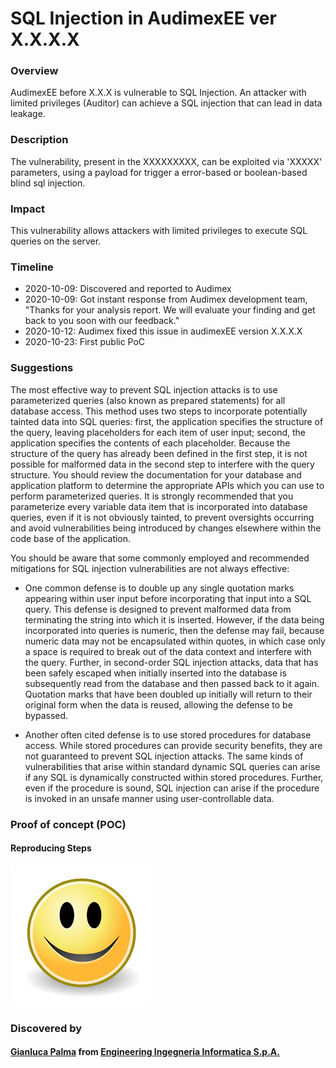 # SQL Injection in AudimexEE ver X.X.X.X

### Overview
AudimexEE before X.X.X is vulnerable to SQL Injection. An attacker with limited privileges (Auditor) can achieve a SQL injection that can lead in data leakage.

### Description
The vulnerability, present in the XXXXXXXXX, can be exploited via 'XXXXX' parameters, using a payload for trigger a error-based or boolean-based blind sql injection.

### Impact
This vulnerability allows attackers with limited privileges to execute SQL queries on the server.

### Timeline
- 2020-10-09: Discovered and reported to Audimex
- 2020-10-09: Got instant response from Audimex development team, "Thanks for your analysis report. We will evaluate your finding and get back to you soon with our feedback."
- 2020-10-12: Audimex fixed this issue in audimexEE version X.X.X.X
- 2020-10-23: First public PoC

### Suggestions

The most effective way to prevent SQL injection attacks is to use parameterized queries (also known as prepared statements) for all database access. This method uses two steps to incorporate potentially tainted data into SQL queries: first, the application specifies the structure of the query, leaving placeholders for each item of user input; second, the application specifies the contents of each placeholder. Because the structure of the query has already been defined in the first step, it is not possible for malformed data in the second step to interfere with the query structure. You should review the documentation for your database and application platform to determine the appropriate APIs which you can use to perform parameterized queries. It is strongly recommended that you parameterize every variable data item that is incorporated into database queries, even if it is not obviously tainted, to prevent oversights occurring and avoid vulnerabilities being introduced by changes elsewhere within the code base of the application.

You should be aware that some commonly employed and recommended mitigations for SQL injection vulnerabilities are not always effective:

- One common defense is to double up any single quotation marks appearing within user input before incorporating that input into a SQL query. This defense is designed to prevent malformed data from terminating the string into which it is inserted. However, if the data being incorporated into queries is numeric, then the defense may fail, because numeric data may not be encapsulated within quotes, in which case only a space is required to break out of the data context and interfere with the query. Further, in second-order SQL injection attacks, data that has been safely escaped when initially inserted into the database is subsequently read from the database and then passed back to it again. Quotation marks that have been doubled up initially will return to their original form when the data is reused, allowing the defense to be bypassed.

- Another often cited defense is to use stored procedures for database access. While stored procedures can provide security benefits, they are not guaranteed to prevent SQL injection attacks. The same kinds of vulnerabilities that arise within standard dynamic SQL queries can arise if any SQL is dynamically constructed within stored procedures. Further, even if the procedure is sound, SQL injection can arise if the procedure is invoked in an unsafe manner using user-controllable data.

### Proof of concept (POC)
#### Reproducing Steps

![Screenshot](index.jpg)

### Discovered by
#### [Gianluca Palma](https://www.linkedin.com/in/piuppi/) from [Engineering Ingegneria Informatica S.p.A.](https://www.eng.it)
